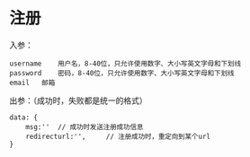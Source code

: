 # 注册

入参：

```
username    用户名，8-40位，只允许使用数字、大小写英文字母和下划线
password    密码，8-40位，只允许使用数字、大小写英文字母和下划线
email   邮箱
```

出参：（成功时，失败都是统一的格式）

```
data: {
    msg:''  // 成功时发送注册成功信息
    redirecturl:'',     // 注册成功时，重定向到某个url
}
```